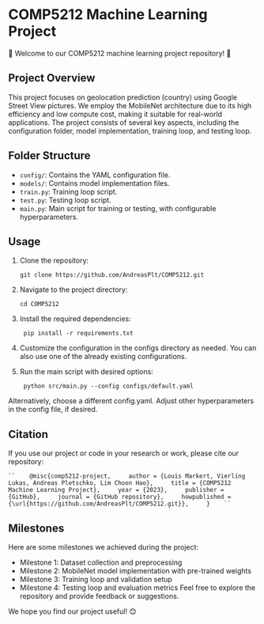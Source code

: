 # COMP5212 Machine Learning Project

🎉 Welcome to our COMP5212 machine learning project repository! 🎉

## Project Overview

This project focuses on geolocation prediction (country) using Google Street View pictures. We employ the MobileNet architecture due to its high efficiency and low compute cost, making it suitable for real-world applications. The project consists of several key aspects, including the configuration folder, model implementation, training loop, and testing loop.

## Folder Structure

- `config/`: Contains the YAML configuration file.
- `models/`: Contains model implementation files.
- `train.py`: Training loop script.
- `test.py`: Testing loop script.
- `main.py`: Main script for training or testing, with configurable hyperparameters.

## Usage

1. Clone the repository:

   ```
   git clone https://github.com/AndreasPlt/COMP5212.git
   ```
2. Navigate to the project directory:

   ```
   cd COMP5212
   ```
3. Install the required dependencies:

   ```
    pip install -r requirements.txt
   ```
   
4. Customize the configuration in the configs directory as needed. You can also use one of the already existing configurations.
   
5. Run the main script with desired options:

   ```
    python src/main.py --config configs/default.yaml
   ```

Alternatively, choose a different config.yaml.
Adjust other hyperparameters in the config file, if desired.

## Citation

If you use our project or code in your research or work, please cite our repository:

    ``    @misc{comp5212-project,     author = {Louis Markert, Vierling Lukas, Andreas Pletschko, Lim Choon Hao},     title = {COMP5212 Machine Learning Project},     year = {2023},     publisher = {GitHub},     journal = {GitHub repository},     howpublished = {\url{https://github.com/AndreasPlt/COMP5212.git}},     }    ``

## Milestones

Here are some milestones we achieved during the project:

- Milestone 1: Dataset collection and preprocessing
- Milestone 2: MobileNet model implementation with pre-trained weights
- Milestone 3: Training loop and validation setup
- Milestone 4: Testing loop and evaluation metrics
  Feel free to explore the repository and provide feedback or suggestions.

We hope you find our project useful! 😊
